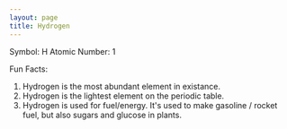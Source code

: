```yaml
---
layout: page
title: Hydrogen 
---
```


Symbol: H
Atomic Number: 1

Fun Facts: 
1. Hydrogen is the most abundant element in existance.
2. Hydrogen is the lightest element on the periodic table.  
3. Hydrogen is used for fuel/energy. It's used to make gasoline / rocket fuel, but also sugars and glucose in plants.  